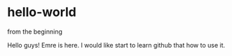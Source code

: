 # hello-world
from the beginning

Hello guys!
Emre is here. I would like start to learn github that how to use it.

